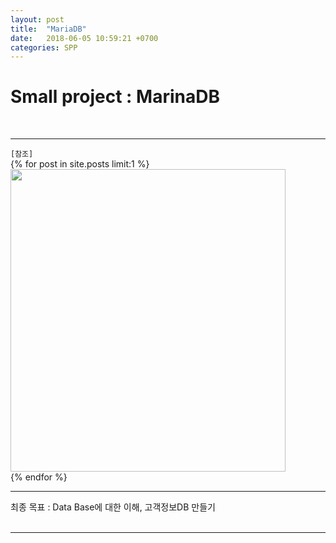 ```yaml
---
layout: post
title:  "MariaDB"
date:   2018-06-05 10:59:21 +0700
categories: SPP
---
```

<h1> Small project : MarinaDB </h1> <br>

---
`[참조]` <br>
{% for post in site.posts limit:1 %}
<img src="https://paypulse.github.io/assets/images/mariaDB.png" width="440" height="484"/>  
{% endfor %}
<br>

---
<div class="redFont"> 최종 목표 : Data Base에 대한 이해, 고객정보DB 만들기 <br>
</div><br>

---
